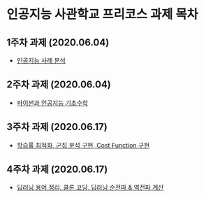  # 인공지능 사관학교 프리코스 과제 목차

 ## 1주차 과제 (2020.06.04)
 - [인공지능 사례 분석 ](https://github.com/kimyou1102/-assignment/blob/master/1%EC%A3%BC%EC%B0%A8%20%EA%B3%BC%EC%A0%9C.ipynb)
 ## 2주차 과제 (2020.06.04)
 - [파이썬과 인공지능 기초수학](https://github.com/kimyou1102/-assignment/blob/master/2%EC%A3%BC%EC%B0%A8%20%EA%B3%BC%EC%A0%9C.ipynb)
 ## 3주차 과제 (2020.06.17)
 - [학습률 최적화, 군집 분석 구현, Cost Function 구현](https://github.com/kimyou1102/-assignment/blob/master/3%EC%A3%BC%EC%B0%A8%20%EA%B3%BC%EC%A0%9C.ipynb)
## 4주차 과제 (2020.06.17)
 - [딥러닝 용어 정리, 클론 코딩, 딥러닝 순전파 & 역전파 계산]()
